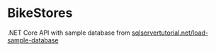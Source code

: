 # BikeStores

.NET Core API with sample database from [sqlservertutorial.net/load-sample-database](http://www.sqlservertutorial.net/load-sample-database)
